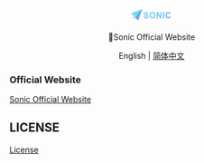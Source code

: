 <p align="center">
  <img width="80px" src="https://raw.githubusercontent.com/SonicCloudOrg/sonic-server/main/logo.png">
</p>
<p align="center">🎉Sonic Official Website</p>
<p align="center">
  <span>English |</span>
  <a href="https://github.com/SonicCloudOrg/sonic-offical-website/blob/main/README_CN.md">  
     简体中文
  </a>
</p>

### Official Website
[Sonic Official Website](https://sonic-cloud.cn)

## LICENSE

[License](LICENSE)
